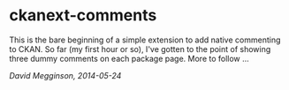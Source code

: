 ckanext-comments
================

This is the bare beginning of a simple extension to add native commenting to CKAN. So far (my first hour or so), I've gotten to the point of showing three dummy comments on each package page. More to follow ...

_David Megginson, 2014-05-24_
